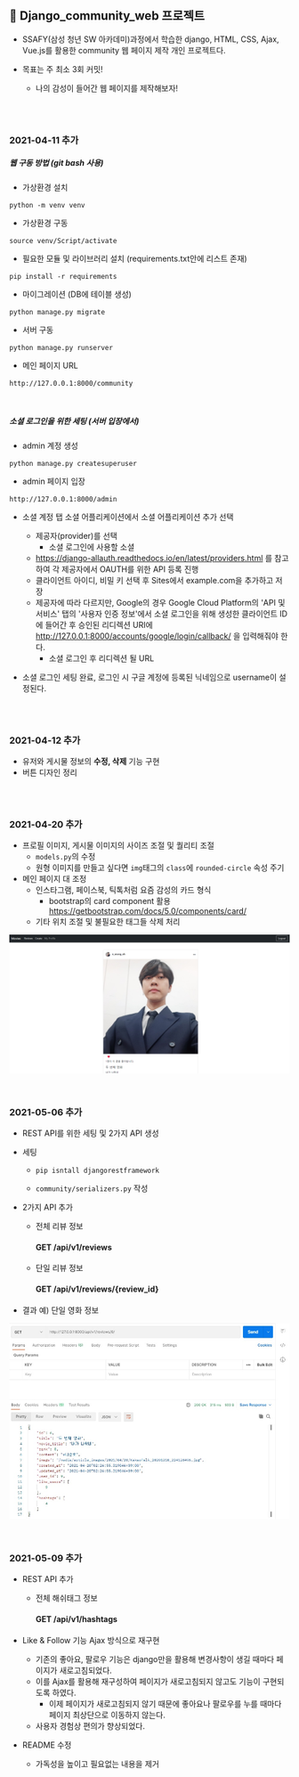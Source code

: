 ## 📘 Django_community_web 프로젝트

+ SSAFY(삼성 청년 SW 아카데미)과정에서 학습한 django, HTML, CSS, Ajax, Vue.js를 활용한 community 웹 페이지 제작 개인 프로젝트다.

+ 목표는 주 최소 3회 커밋!
  + 나의 감성이 들어간 웹 페이지를 제작해보자!

<br/>

<br/>

### 2021-04-11 추가

##### 웹 구동 방법 (git bash 사용)

+ 가상환경 설치

```
python -m venv venv  
```

+  가상환경 구동

```
source venv/Script/activate
```

+ 필요한 모듈 및 라이브러리 설치 (requirements.txt안에 리스트 존재)

```
pip install -r requirements
```

+ 마이그레이션 (DB에 테이블 생성)

```
python manage.py migrate
```

+ 서버 구동

```
python manage.py runserver
```

+ 메인 페이지 URL

```
http://127.0.0.1:8000/community 
```

<br/>

##### 소셜 로그인을 위한 세팅 (서버 입장에서)

+ admin 계정 생성


```
python manage.py createsuperuser
```

+ admin 페이지 입장

```
http://127.0.0.1:8000/admin
```

+ 소셜 계정 탭 소셜 어플리케이션에서 소셜 어플리케이션 추가 선택

  + 제공자(provider)를 선택
    + 소셜 로그인에 사용할 소셜
  + https://django-allauth.readthedocs.io/en/latest/providers.html 를 참고하여 각 제공자에서 OAUTH를 위한 API 등록 진행
  + 클라이언트 아이디, 비밀 키 선택 후 Sites에서 example.com을 추가하고 저장
  + 제공자에 따라 다르지만, Google의 경우 Google Cloud Platform의 'API 및 서비스' 탭의 '사용자 인증 정보'에서 소셜 로그인을 위해 생성한 클라이언트 ID에 들어간 후 승인된 리디렉션 URI에 http://127.0.0.1:8000/accounts/google/login/callback/ 을 입력해줘야 한다.
    + 소셜 로그인 후 리디렉션 될 URL
+ 소셜 로그인 세팅 완료, 로그인 시 구글 계정에 등록된 닉네임으로 username이 설정된다.

<br/>

<br/>

### 2021-04-12 추가

+ 유저와 게시물 정보의 **수정, 삭제** 기능 구현
+ 버튼 디자인 정리

<br/>

<br/>

### 2021-04-20 추가

+ 프로필 이미지, 게시물 이미지의 사이즈 조절 및 퀄리티 조절
  + `models.py`의 수정
  + 원형 이미지를 만들고 싶다면 `img`태그의 `class`에 `rounded-circle` 속성 주기
+ 메인 페이지 대 조정
  + 인스타그램, 페이스북, 틱톡처럼 요즘 감성의 카드 형식
    + bootstrap의 card component 활용 https://getbootstrap.com/docs/5.0/components/card/
  + 기타 위치 조절 및 불필요한 태그들 삭제 처리

![image-20210420024858998](README.assets/image-20210420024858998.png)

<br/>

### 2021-05-06 추가

+ REST API를 위한 세팅 및 2가지 API 생성

+ 세팅

  + ```
    pip isntall djangorestframework
    ```

  + `community/serializers.py` 작성

+ 2가지 API 추가

  + 전체 리뷰 정보

    #### GET    /api/v1/reviews

  + 단일 리뷰 정보

    #### GET    /api/v1/reviews/{review_id}

+ 결과 예) 단일 영화 정보

![review_detail](README.assets/review_detail.jpg)

<br/>

### 2021-05-09 추가

+ REST API 추가

  + 전체 해쉬태그 정보

    #### GET    /api/v1/hashtags

+ Like & Follow 기능 Ajax 방식으로 재구현
  + 기존의 좋아요, 팔로우 기능은 django만을 활용해 변경사항이 생길 때마다 페이지가 새로고침되었다.
  + 이를 Ajax를 활용해 재구성하여 페이지가 새로고침되지 않고도 기능이 구현되도록 하였다.
    + 이제 페이지가 새로고침되지 않기 때문에 좋아요나 팔로우를 누를 때마다 페이지 최상단으로 이동하지 않는다.
  + 사용자 경험상 편의가 향상되었다.
+ README 수정
  + 가독성을 높이고 필요없는 내용을 제거